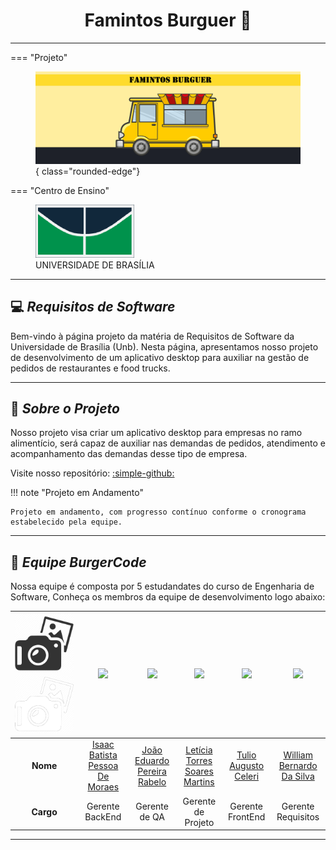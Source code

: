 # <center>**Famintos Burguer :hamburger:**</center>

_________________________________________________________________________________

=== "Projeto"
    <figure markdown="span">
      ![Banner](img/FamintosBanner.png){ class="rounded-edge"}
    </figure>
=== "Centro de Ensino"
    <figure markdown="span">
      ![UNB](img/Unb.png)
      <figcaption>UNIVERSIDADE DE BRASÍLIA</figcaption>
    </figure>
_________________________________________________________________________________

## 💻 *Requisitos de Software*

Bem-vindo à página projeto da matéria de Requisitos de Software da Universidade de Brasília (Unb). Nesta página, apresentamos nosso projeto de desenvolvimento de um aplicativo desktop para auxiliar na gestão de pedidos de restaurantes e food trucks.

_________________________________________________________________________________

## 📄 *Sobre o Projeto*

Nosso projeto visa criar um aplicativo desktop para empresas no ramo alimentício, será capaz de auxiliar nas demandas de pedidos, atendimento e acompanhamento das demandas desse tipo de empresa.

Visite nosso repositório: [:simple-github:](https://github.com/mdsreq-fga-unb/2024.2-T01-FamintosBurguer)

!!! note "Projeto em Andamento"

    Projeto em andamento, com progresso contínuo conforme o cronograma estabelecido pela equipe.
_________________________________________________________________________________
## 👥 *Equipe BurgerCode*

Nossa equipe é composta por 5 estudandates do curso de Engenharia de Software, Conheça os membros da equipe de desenvolvimento logo abaixo:

| ![Camera](img/ProfilePic_D.png#only-light) ![Camera](img/ProfilePic_L.png#only-dark)     | [<img src="https://avatars.githubusercontent.com/u/118384776?v=4" class="rounded-image">]() | [<img src="https://avatars.githubusercontent.com/u/78875892?v=4" class="rounded-image">]() | [<img src="https://avatars.githubusercontent.com/u/86434947?v=4" class="rounded-image">]()  | [<img src="https://avatars.githubusercontent.com/u/122989234?v=4" class="rounded-image">]()| [<img src="https://avatars.githubusercontent.com/u/124713089?v=4" class="rounded-image">]() |
|:---------:|:------------------------------------------------------------------------------:|:-------------------------------------------------------------------------------:|:-------------------------------------------------------------------------------:|:-------------------------------------------------------------------------------:|:-------------------------------------------------------------------------------:|
| **Nome**  | [Isaac Batista Pessoa De Moraes](https://github.com/isaacbatista26) | [João Eduardo Pereira Rabelo](https://github.com/JoaoEduardoP) | [Letícia Torres Soares Martins](https://github.com/leticiatmartins) | [Tulio Augusto Celeri](https://github.com/TulioCeleri) | [William Bernardo Da Silva](https://github.com/willxbernardo) |
| **Cargo** | Gerente BackEnd | Gerente de QA | Gerente de Projeto | Gerente FrontEnd | Gerente Requisitos |


_________________________________________________________________________________
